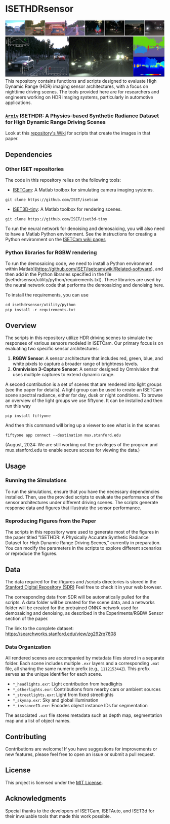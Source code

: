 # ISETHDRsensor
![Introduction Figure](figures/OpenFig.jpg)
This repository contains functions and scripts designed to evaluate High Dynamic Range (HDR) imaging sensor architectures, with a focus on nighttime driving scenes. The tools provided here are for researchers and engineers working on HDR imaging systems, particularly in automotive applications.

### [`Arxiv`](https://arxiv.org/pdf/2408.12048) ISETHDR: A Physics-based Synthetic Radiance Dataset for High Dynamic Range Driving Scenes  

Look at this [repository's Wiki](https://github.com/ISET/isethdrsensor/wiki) for scripts that create the images in that paper.

## Dependencies

### Other ISET repositories
The code in this repository relies on the following tools:

- [ISETCam](https://github.com/ISET/isetcam): A Matlab toolbox for simulating camera imaging systems.
```
git clone https://github.com/ISET/isetcam
```
- [ISET3D-tiny](https://github.com/ISET/iset3d-tiny): A Matlab toolbox for rendering scenes.
```
git clone https://github.com/ISET/iset3d-tiny
```

To run the neural network for denoising and demosaicing, you will also need to have a Matlab Python environment.  See the instructions for creating a Python environment on the [ISETCam wiki pages]()

### Python libraries for RGBW rendering

To run the demosaicing code, we need to install a Python environment within Matlab](https://github.com/ISET/isetcam/wiki/Related-software), and then add in the Python libraries specified in the file (isethdrsensor/utility/python/requirements.txt).  These libraries are used by the neural network code that performs the demosaicing and denoising here.

To install the requirements, you can use
```
cd isethdrsensor/utility/python
pip install -r requirements.txt
```
## Overview

The scripts in this repository utilize HDR driving scenes to simulate the responses of various sensors modeled in ISETCam. Our primary focus is on evaluating two specific sensor architectures:

1. **RGBW Sensor**: A sensor architecture that includes red, green, blue, and white pixels to capture a broader range of brightness levels.
2. **Omnivision 3-Capture Sensor**: A sensor designed by Omnivision that uses multiple captures to extend dynamic range.

A second contribution is a set of scenes that are rendered into light groups (see the paper for details).  A light group can be used to create an ISETCam scene spectral radiance, either for day, dusk or night conditions. To browse an overview of the light groups we use fiftyone.  It can be installed and then run this way
```   
pip install fiftyone
```
And then this command will bring up a viewer to see what is in the scenes
```   
fiftyone app connect --destination mux.stanford.edu
```
(August, 2024:  We are still working out the privileges of the program and mux.stanford.edu to enable secure access for viewing the data.)

## Usage

### Running the Simulations

To run the simulations, ensure that you have the necessary dependencies installed. Then, use the provided scripts to evaluate the performance of the sensor architectures under different driving scenes. The scripts generate response data and figures that illustrate the sensor performance.

### Reproducing Figures from the Paper

The scripts in this repository were used to generate most of the figures in the paper titled "ISETHDR: A Physically Accurate Synthetic Radiance Dataset for High Dynamic Range Driving Scenes," currently in preparation. You can modify the parameters in the scripts to explore different scenarios or reproduce the figures.

## Data
The data required for the /figures and /scripts directories is stored in the [Stanford Digital Repository (SDR)](https://searchworks.stanford.edu/view/bt316kj3589) Feel free to check it in your web browser.

The corresponding data from SDR will be automatically pulled for the scripts. A data folder will be created for the scene data, and a networks folder will be created for the pretrained ONNX network used for demosaicing and denoising, as described in the Experiments/RGBW Sensor section of the paper.

The link to the complete dataset: https://searchworks.stanford.edu/view/zg292rq7608

### Data Organization

All rendered scenes are accompanied by metadata files stored in a separate folder. Each scene includes multiple `.exr` layers and a corresponding `.mat` file, all sharing the same numeric prefix (e.g., `1112153442`). This prefix serves as the unique identifier for each scene.

- `*_headlights.exr`: Light contribution from headlights
- `*_otherlights.exr`: Contributions from nearby cars or ambient sources
- `*_streetlights.exr`: Light from fixed streetlights
- `*_skymap.exr`: Sky and global illumination
- `*_instanceID.exr`: Encodes object instance IDs for segmentation

The associated `.mat` file stores metadata such as depth map, segmentation map and a list of object names.

## Contributing

Contributions are welcome! If you have suggestions for improvements or new features, please feel free to open an issue or submit a pull request.

## License

This project is licensed under the [MIT License](LICENSE).

## Acknowledgments

Special thanks to the developers of ISETCam, ISETAuto, and ISET3d for their invaluable tools that made this work possible.
